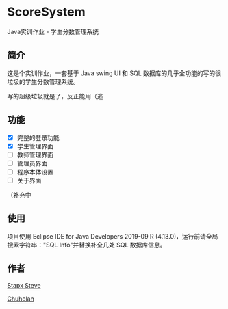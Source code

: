 # ScoreSystem
Java实训作业 - 学生分数管理系统

## 简介
这是个实训作业，一套基于 Java swing UI 和 SQL 数据库的几乎全功能的写的很垃圾的学生分数管理系统。

写的超级垃圾就是了，反正能用（逃

## 功能
- [x] 完整的登录功能
- [x] 学生管理界面
- [ ] 教师管理界面
- [ ] 管理员界面
- [ ] 程序本体设置
- [ ] 关于界面

（补充中

## 使用
项目使用 Eclipse IDE for Java Developers 2019-09 R (4.13.0)，运行前请全局搜索字符串："SQL Info"并替换补全几处 SQL 数据库信息。

## 作者
[Stapx Steve](https://github.com/Stapxs)

[Chuhelan](https://chuhelan.com)